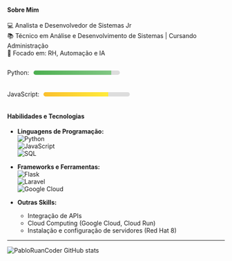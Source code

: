 #### **Sobre Mim**
💻 Analista e Desenvolvedor de Sistemas Jr  
📚 Técnico em Análise e Desenvolvimento de Sistemas | Cursando Administração  
🎯 Focado em: RH, Automação e IA  
<div style="display: flex; align-items: center;">
  <p style="margin-right: 10px;">Python:</p>
  <div style="width: 200px; height: 10px; background: #ddd; border-radius: 5px; overflow: hidden;">
    <div style="width: 90%; height: 100%; background: linear-gradient(90deg, #4caf50, #81c784);"></div>
  </div>
</div>
<div style="display: flex; align-items: center; margin-top: 5px;">
  <p style="margin-right: 10px;">JavaScript:</p>
  <div style="width: 200px; height: 10px; background: #ddd; border-radius: 5px; overflow: hidden;">
    <div style="width: 75%; height: 100%; background: linear-gradient(90deg, #fbc02d, #ffeb3b);"></div>
  </div>
</div>


#### **Habilidades e Tecnologias**  
- **Linguagens de Programação:**  
  ![Python](https://img.shields.io/badge/Python-3776AB?style=flat&logo=python&logoColor=white)  
  ![JavaScript](https://img.shields.io/badge/JavaScript-F7DF1E?style=flat&logo=javascript&logoColor=black)  
  ![SQL](https://img.shields.io/badge/SQL-003B57?style=flat&logo=microsoft-sql-server&logoColor=white)  

- **Frameworks e Ferramentas:**  
  ![Flask](https://img.shields.io/badge/Flask-000000?style=flat&logo=flask&logoColor=white)  
  ![Laravel](https://img.shields.io/badge/Laravel-FF2D20?style=flat&logo=laravel&logoColor=white)  
  ![Google Cloud](https://img.shields.io/badge/Google%20Cloud-4285F4?style=flat&logo=google-cloud&logoColor=white)

- **Outras Skills:**  
  - Integração de APIs  
  - Cloud Computing (Google Cloud, Cloud Run)  
  - Instalação e configuração de servidores (Red Hat 8)  
---
![PabloRuanCoder GitHub stats](https://github-readme-stats.vercel.app/api?username=pabloruancoder&show_icons=true&theme=radical)
